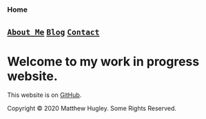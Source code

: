 ### **Home**

## [**```About Me```**](./about-me.html) [**```Blog```**](./blog.html) [**```Contact```**](./contact.html)

# Welcome to my work in progress website.

This website is on [GitHub](https://github.com/mhmatthewhugley/website-mh-01).

Copyright © 2020 Matthew Hugley. Some Rights Reserved.
